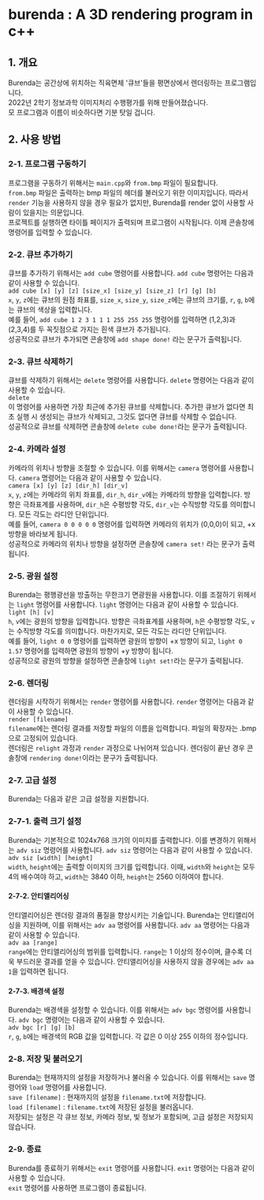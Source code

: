 # burenda : A 3D rendering program in c++

## 1. 개요
Burenda는 공간상에 위치하는 직육면체 '큐브'들을 평면상에서 렌더링하는 프로그램입니다. \
2022년 2학기 정보과학 이미지처리 수행평가를 위해 만들어졌습니다. \
모 프로그램과 이름이 비슷하다면 기분 탓일 겁니다.

## 2. 사용 방법
### 2-1. 프로그램 구동하기
프로그램을 구동하기 위해서는 `main.cpp`와 `from.bmp` 파일이 필요합니다. \
`from.bmp` 파일은 출력하는 bmp 파일의 헤더를 불러오기 위한 이미지입니다. 따라서 `render` 기능을 사용하지 않을 경우 필요가 없지만, Burenda를 render 없이 사용할 사람이 있을지는 의문입니다. \
프로젝트를 실행하면 타이틀 페이지가 출력되며 프로그램이 시작됩니다. 이제 콘솔창에 명령어를 입력할 수 있습니다.
### 2-2. 큐브 추가하기
큐브를 추가하기 위해서는 `add cube` 명령어를 사용합니다. `add cube` 명령어는 다음과 같이 사용할 수 있습니다. \
`add cube [x] [y] [z] [size_x] [size_y] [size_z] [r] [g] [b]` \
`x`, `y`, `z`에는 큐브의 원점 좌표를, `size_x`, `size_y`, `size_z`에는 큐브의 크기를, `r`, `g`, `b`에는 큐브의 색상을 입력합니다. \
예를 들어, `add cube 1 2 3 1 1 1 255 255 255` 명령어를 입력하면 (1,2,3)과 (2,3,4)를 두 꼭짓점으로 가지는 흰색 큐브가 추가됩니다. \
성공적으로 큐브가 추가되면 콘솔창에 `add shape done!` 라는 문구가 출력됩니다.
### 2-3. 큐브 삭제하기
큐브를 삭제하기 위해서는 `delete` 명령어를 사용합니다. `delete` 명령어는 다음과 같이 사용할 수 있습니다. \
`delete` \
이 명령어를 사용하면 가장 최근에 추가된 큐브를 삭제합니다. 추가한 큐브가 없다면 최초 실행 시 생성되는 큐브가 삭제되고, 그것도 없다면 큐브를 삭제할 수 없습니다. \
성공적으로 큐브를 삭제하면 콘솔창에 `delete cube done!`라는 문구가 출력됩니다.
### 2-4. 카메라 설정
카메라의 위치나 방향을 조절할 수 있습니다. 이를 위해서는 `camera` 명령어를 사용합니다. `camera` 명령어는 다음과 같이 사용할 수 있습니다. \
`camera [x] [y] [z] [dir_h] [dir_v]` \
`x`, `y`, `z`에는 카메라의 위치 좌표를, `dir_h`, `dir_v`에는 카메라의 방향을 입력합니다. 방향은 극좌표계를 사용하며, `dir_h`은 수평방향 각도, `dir_v`는 수직방향 각도를 의미합니다. 모든 각도는 라디안 단위입니다. \
예를 들어, `camera 0 0 0 0 0` 명령어를 입력하면 카메라의 위치가 (0,0,0)이 되고, +x 방향을 바라보게 됩니다. \
성공적으로 카메라의 위치나 방향을 설정하면 콘솔창에 `camera set!` 라는 문구가 출력됩니다.
### 2-5. 광원 설정
Burenda는 평행광선을 방출하는 무한크기 면광원을 사용합니다. 이를 조절하기 위헤서는 `light` 명령어를 사용합니다. `light` 명령어는 다음과 같이 사용할 수 있습니다. \
`light [h] [v]` \
`h`, `v`에는 광원의 방향을 입력합니다. 방향은 극좌표계를 사용하며, `h`은 수평방향 각도, `v`는 수직방향 각도를 의미합니다. 마찬가지로, 모든 각도는 라디안 단위입니다. \
예를 들어, `light 0 0` 명령어를 입력하면 광원의 방향이 +x 방향이 되고, `light 0 1.57` 명령어를 입력하면 광원의 방향이 +y 방향이 됩니다. \
성공적으로 광원의 방향을 설정하면 콘솔창에 `light set!`라는 문구가 출력됩니다.
### 2-6. 렌더링
렌더링을 시작하기 위해서는 `render` 명령어를 사용합니다. `render` 명령어는 다음과 같이 사용할 수 있습니다. \
`render [filename]` \
`filename`에는 렌더링 결과를 저장할 파일의 이름을 입력합니다. 파일의 확장자는 .bmp으로 고정되어 있습니다. \
렌더링은 `relight` 과정과 `render` 과정으로 나뉘어져 있습니다. 렌더링이 끝난 경우 콘솔창에 `rendering done!`이라는 문구가 출력됩니다.
### 2-7. 고급 설정
Burenda는 다음과 같은 고급 설정을 지원합니다.
### 2-7-1. 출력 크기 설정
Burenda는 기본적으로 1024x768 크기의 이미지를 출력합니다. 이를 변경하기 위해서는 `adv siz` 명령어를 사용합니다. `adv siz` 명령어는 다음과 같이 사용할 수 있습니다. \
`adv siz [width] [height]` \
`width`, `height`에는 출력할 이미지의 크기를 입력합니다. 이때, `width`와 `height`는 모두 4의 배수여야 하고, `width`는 3840 이하, `height`는 2560 이하여야 합니다.
#### 2-7-2. 안티앨리어싱
안티앨리어싱은 렌더링 결과의 품질을 향상시키는 기술입니다. Burenda는 안티앨리어싱을 지원하며, 이를 위해서는 `adv aa` 명령어를 사용합니다. `adv aa` 명령어는 다음과 같이 사용할 수 있습니다. \
`adv aa [range]` \
`range`에는 안티앨리어싱의 범위를 입력합니다. `range`는 1 이상의 정수이며, 클수록 더욱 부드러운 결과를 얻을 수 있습니다. 안티앨리어싱을 사용하지 않을 경우에는 `adv aa 1`을 입력하면 됩니다.
#### 2-7-3. 배경색 설정
Burenda는 배경색을 설정할 수 있습니다. 이를 위해서는 `adv bgc` 명령어를 사용합니다. `adv bgc` 명령어는 다음과 같이 사용할 수 있습니다. \
`adv bgc [r] [g] [b]` \
`r`, `g`, `b`에는 배경색의 RGB 값을 입력합니다. 각 값은 0 이상 255 이하의 정수입니다.
### 2-8. 저장 및 불러오기
Burenda는 현재까지의 설정을 저장하거나 불러올 수 있습니다. 이를 위해서는 `save` 명령어와 `load` 명령어를 사용합니다. \
`save [filename]` : 현재까지의 설정을 `filename.txt`에 저장합니다. \
`load [filename]` : `filename.txt`에 저장된 설정을 불러옵니다. \
저장되는 설정은 각 큐브 정보, 카메라 정보, 빛 정보가 포함되며, 고급 설정은 저장되지 않습니다.
### 2-9. 종료
Burenda를 종료하기 위해서는 `exit` 명령어를 사용합니다. `exit` 명령어는 다음과 같이 사용할 수 있습니다. \
`exit`
명령어를 사용하면 프로그램이 종료됩니다.
